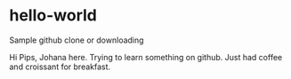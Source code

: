 # hello-world
Sample github clone or downloading

Hi Pips, Johana here. Trying to learn something on github. Just had coffee and croissant for breakfast.
